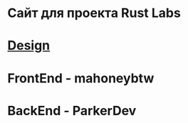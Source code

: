 # Сайт для проекта Rust Labs
# [Design](https://union-dev.art)
# FrontEnd - mahoneybtw
# BackEnd - ParkerDev
